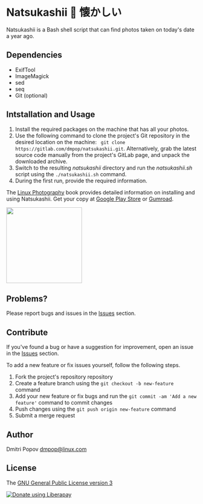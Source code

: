 # Natsukashii :cherry_blossom: 懐かしい

Natsukashii is a Bash shell script that can find photos taken on today's date a year ago.

## Dependencies

- ExifTool
- ImageMagick
- sed
- seq
- Git (optional)

## Intstallation and Usage

1. Install the required packages on the machine that has all your photos.
2. Use the following command to clone the project's Git repository in the desired location on the machine: ` git clone https://gitlab.com/dmpop/natsukashii.git`. Alternatively, grab the latest source code manually from the project's GitLab page, and unpack the downloaded archive.
3. Switch to the resulting *natsukashii* directory and run the *natsukashii.sh* script using the `./natsukashii.sh` command.
4. During the first run, provide the required information.

The [Linux Photography](https://gumroad.com/l/linux-photography) book provides detailed information  on installing and using Natsukashii. Get your copy at [Google Play Store](https://play.google.com/store/books/details/Dmitri_Popov_Linux_Photography?id=cO70CwAAQBAJ) or [Gumroad](https://gumroad.com/l/linux-photography).

<img src="https://scribblesandsnaps.files.wordpress.com/2016/07/linux-photography-6.jpg" width="200"/>

## Problems?

Please report bugs and issues in the [Issues](https://gitlab.com/dmpop/natsukashii/issues) section.

## Contribute

If you've found a bug or have a suggestion for improvement, open an issue in the [Issues](https://gitlab.com/dmpop/natsukashii/issues) section.

To add a new feature or fix issues yourself, follow the following steps.

1. Fork the project's repository repository
2. Create a feature branch using the `git checkout -b new-feature` command
3. Add your new feature or fix bugs and run the `git commit -am 'Add a new feature'` command to commit changes
4. Push changes using the `git push origin new-feature` command
5. Submit a merge request

## Author

Dmitri Popov [dmpop@linux.com](mailto:dmpop@linux.com)

## License

The [GNU General Public License version 3](http://www.gnu.org/licenses/gpl-3.0.en.html)

<noscript><a href="https://liberapay.com/dmpop/donate"><img alt="Donate using Liberapay" src="https://liberapay.com/assets/widgets/donate.svg"></a></noscript>

